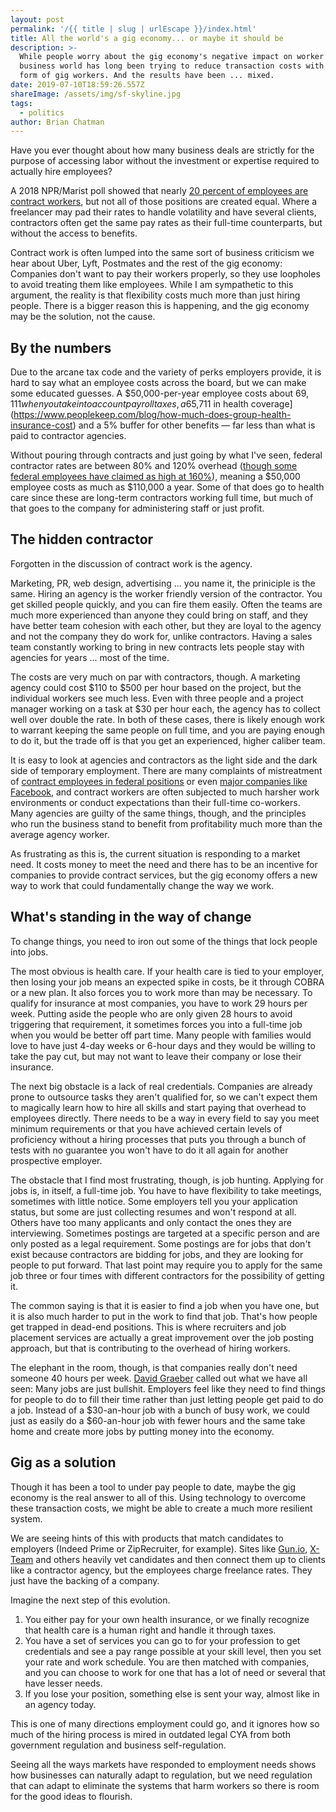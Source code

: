 ```yaml
---
layout: post
permalink: '/{{ title | slug | urlEscape }}/index.html'
title: All the world's a gig economy... or maybe it should be
description: >-
  While people worry about the gig economy's negative impact on worker pay, the
  business world has long been trying to reduce transaction costs with their own
  form of gig workers. And the results have been ... mixed.
date: 2019-07-10T18:59:26.557Z
shareImage: /assets/img/sf-skyline.jpg
tags:
  - politics
author: Brian Chatman
---
```

Have you ever thought about how many business deals are strictly for the purpose of accessing labor without the investment or expertise required to actually hire employees?

A 2018 NPR/Marist poll showed that nearly [20 percent of employees are contract workers](https://www.npr.org/2018/01/22/578825135/rise-of-the-contract-workers-work-is-different-now), but not all of those positions are created equal. Where a freelancer may pad their rates to handle volatility and have several clients, contractors often get the same pay rates as their full-time counterparts, but without the access to benefits.

Contract work is often lumped into the same sort of business criticism we hear about Uber, Lyft, Postmates and the rest of the gig economy: Companies don't want to pay their workers properly, so they use loopholes to avoid treating them like employees. While I am sympathetic to this argument, the reality is that flexibility costs much more than just hiring people. There is a bigger reason this is happening, and the gig economy may be the solution, not the cause. 

## By the numbers

Due to the arcane tax code and the variety of perks employers provide, it is hard to say what an employee costs across the board, but we can make some educated guesses. A $50,000-per-year employee costs about $69,111 when you take into account payroll taxes, a 6% retirement match, [$5,711 in health coverage](https://www.peoplekeep.com/blog/how-much-does-group-health-insurance-cost) and a 5% buffer for other benefits — far less than what is paid to contractor agencies.

Without pouring through contracts and just going by what I've seen, federal contractor rates are between 80% and 120% overhead ([though some federal employees have claimed as high at 160%](https://forum.federalsoup.com/default.aspx?g=posts&t=61874#post714185)), meaning a $50,000 employee costs as much as $110,000 a year. Some of that does go to health care since these are long-term contractors working full time, but much of that goes to the company for administering staff or just profit.

## The hidden contractor

Forgotten in the discussion of contract work is the agency. 

Marketing, PR, web design, advertising ... you name it, the priniciple is the same. Hiring an agency is the worker friendly version of the contractor. You get skilled people quickly, and you can fire them easily. Often the teams are much more experienced than anyone they could bring on staff, and they have better team cohesion with each other, but they are loyal to the agency and not the company they do work for, unlike contractors. Having a sales team constantly working to bring in new contracts lets people stay with agencies for years ... most of the time. 

The costs are very much on par with contractors, though. A marketing agency could cost $110 to $500 per hour based on the project, but the individual workers see much less. Even with three people and a project manager working on a task at $30 per hour each, the agency has to collect well over double the rate. In both of these cases, there is likely enough work to warrant keeping the same people on full time, and you are paying enough to do it, but the trade off is that you get an experienced, higher caliber team.

It is easy to look at agencies and contractors as the light side and the dark side of temporary employment. There are many complaints of mistreatment of [contract employees in federal positions](https://www.contractormisconduct.org/about-fcmd) or even [major companies like Facebook](https://www.theverge.com/2019/6/19/18681845/facebook-moderator-interviews-video-trauma-ptsd-cognizant-tampa), and contract workers are often subjected to much harsher work environments or conduct expectations than their full-time co-workers. Many agencies are guilty of the same things, though, and the principles who run the business stand to benefit from profitability much more than the average agency worker.

As frustrating as this is, the current situation is responding to a market need. It costs money to meet the need and there has to be an incentive for companies to provide contract services, but the gig economy offers a new way to work that could fundamentally change the way we work.

## What's standing in the way of change

To change things, you need to iron out some of the things that lock people into jobs.

The most obvious is health care. If your health care is tied to your employer, then losing your job means an expected spike in costs, be it through COBRA or a new plan. It also forces you to work more than may be necessary. To qualify for insurance at most companies, you have to work 29 hours per week. Putting aside the people who are only given 28 hours to avoid triggering that requirement, it sometimes forces you into a full-time job when you would be better off part time. Many people with families would love to have just 4-day weeks or 6-hour days and they would be willing to take the pay cut, but may not want to leave their company or lose their insurance.

The next big obstacle is a lack of real credentials. Companies are already prone to outsource tasks they aren't qualified for, so we can't expect them to magically learn how to hire all skills and start paying that overhead to employees directly. There needs to be a way in every field to say you meet minimum requirements or that you have achieved certain levels of proficiency without a hiring processes that puts you through a bunch of tests with no guarantee you won't have to do it all again for another prospective employer.

The obstacle that I find most frustrating, though, is job hunting. Applying for jobs is, in itself, a full-time job. You have to have flexibility to take meetings, sometimes with little notice. Some employers tell you your application status, but some are just collecting resumes and won't respond at all. Others have too many applicants and only contact the ones they are interviewing. Sometimes postings are targeted at a specific person and are only posted as a legal requirement. Some postings are for jobs that don't exist because contractors are bidding for jobs, and they are looking for people to put forward. That last point may require you to apply for the same job three or four times with different contractors for the possibility of getting it.

The common saying is that it is easier to find a job when you have one, but it is also much harder to put in the work to find that job. That's how people get trapped in dead-end positions. This is where recruiters and job placement services are actually a great improvement over the job posting approach, but that is contributing to the overhead of hiring workers.

The elephant in the room, though, is that companies really don't need someone 40 hours per week. [David Graeber](https://en.wikipedia.org/wiki/Bullshit_Jobs) called out what we have all seen: Many jobs are just bullshit. Employers feel like they need to find things for people to do to fill their time rather than just letting people get paid to do a job. Instead of a $30-an-hour job with a bunch of busy work, we could just as easily do a $60-an-hour job with fewer hours and the same take home and create more jobs by putting money into the economy.

## Gig as a solution

Though it has been a tool to under pay people to date, maybe the gig economy is the real answer to all of this. Using technology to overcome these transaction costs, we might be able to create a much more resilient system. 

We are seeing hints of this with products that match candidates to employers (Indeed Prime or ZipRecruiter, for example). Sites like [Gun.io](https://www.gun.io/), [X-Team](https://x-team.com/) and others heavily vet candidates and then connect them up to clients like a contractor agency, but the employees charge freelance rates. They just have the backing of a company.

Imagine the next step of this evolution.

1. You either pay for your own health insurance, or we finally recognize that health care is a human right and handle it through taxes. 
2. You have a set of services you can go to for your profession to get credentials and see a pay range possible at your skill level, then you set your rate and work schedule. You are then matched with companies, and you can choose to work for one that has a lot of need or several that have lesser needs. 
3. If you lose your position, something else is sent your way, almost like in an agency today. 

This is one of many directions employment could go, and it ignores how so much of the hiring process is mired in outdated legal CYA from both government regulation and business self-regulation.

Seeing all the ways markets have responded to employment needs shows how businesses can naturally adapt to regulation, but we need regulation that can adapt to eliminate the systems that harm workers so there is room for the good ideas to flourish.
